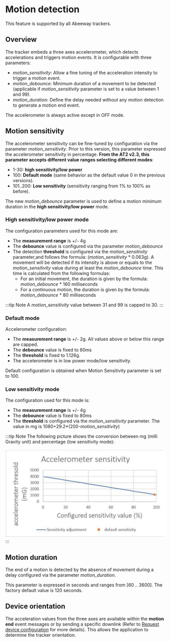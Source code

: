 # Motion detection

 This feature is supported by all Abeeway trackers.

## Overview

The tracker embeds a three axes accelerometer, which detects accelerations and triggers motion events. It is configurable with three parameters:

-   *motion_sensitivity*: Allow a fine tuning of the acceleration intensity to trigger a motion event.
-   *motion_debounce*: Minimum duration of a movement to be detected (applicable if *motion_sensitivity* parameter is set to a value between 1 and 99).
-   *motion_duration*: Define the delay needed without any motion detection to generate a motion end event.

 The accelerometer is always active except in OFF mode.


## Motion sensitivity

The accelerometer sensitivity can be fine-tuned by configuration via the parameter *motion_sensitivity*. Prior to this version, this parameter expressed the accelerometer sensitivity in percentage. **From the AT2 v2.3, this parameter accepts different value ranges selecting different modes**:

-   1-30: **high sensitivity/low power**
-   100: **Default mode** (same behavior as the default value 0 in the previous versions).
-   101..200: **Low sensitivity** (sensitivity ranging from 1% to 100% as before).

The new *motion_debounce* parameter is used to define a motion minimum duration in the **high sensitivity/low power** mode.

### High sensitivity/low power mode

The configuration parameters used for this mode are:
* The **measurement range** is +/- 4g
* The **debounce** value is configured via the parameter *motion_debounce*
* The detection **threshold** is configured via the *motion_sensitivity* parameter,and follows the formula: (*motion_sensitivity* \* 0.063g). A movement will be detected if its intensity is above or equals to the *motion_sensitivity* value during at least the *motion_debounce* time. This time is calculated from the following formulas:
  *   For an initial movement, the duration is given by the formula: *motion_debounce* \* 160 milliseconds
  *   For a continuous motion, the duration is given by the formula: *motion_debounce* \* 80 milliseconds




:::tip Note
A *motion_sensitivity* value between 31 and 99 is capped to 30.
:::

### Default mode

Accelerometer configuration:

-   The **measurement range** is +/- 2g. All values above or below this range are capped.
-   The **debounce** value is fixed to 80ms
-   The **threshold** is fixed to 1.126g.
-   The accelerometer is in low power mode/low sensitivity.

Default configuration is obtained when Motion Sensitivity parameter is set to 100.

### Low sensitivity mode

 The configuration used for this mode is:

-   The **measurement range** is +/- 4g
-   The **debounce** value is fixed to 80ms
-   The **threshold** is configured via the *motion_sensitivity* parameter. The value in mg is 1080+29.2*(200-*motion_sensitivity*)

:::tip Note
The following picture shows the conversion between mg (milli Gravity unit) and percentage (low sensitivity mode):

 ![](images/image21.png)
 :::

## Motion duration

 The end of a motion is detected by the absence of movement during a
 delay configured via the parameter *motion_duration*.

 This parameter is expressed in seconds and ranges from \[60 .. 3600\].
 The factory default value is 120 seconds.

## Device orientation

The acceleration values from the three axes are available within the **motion end** event messages or by sending a specific downlink (Refer to [Request device configuration](../../downlink-messages/request-device-configuration/readme.md) for more details). This allows the application to determine the tracker orientation.
